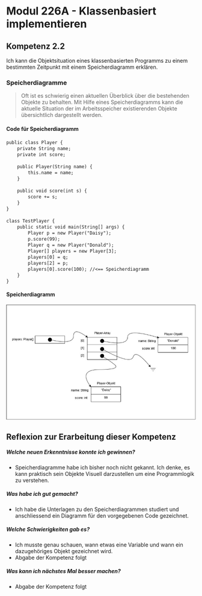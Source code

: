 # Modul 226A - Klassenbasiert implementieren
## Kompetenz 2.2
Ich kann die Objektsituation eines klassenbasierten Programms zu einem bestimmten Zeitpunkt mit einem Speicherdiagramm erklären.

### Speicherdiagramme
> Oft ist es schwierig einen aktuellen Überblick über die bestehenden Objekte zu behalten. Mit
Hilfe eines Speicherdiagramms kann die aktuelle Situation der im Arbeitsspeicher
existierenden Objekte übersichtlich dargestellt werden.

#### Code für Speicherdiagramm
```
public class Player {
	private String name;
	private int score;

    public Player(String name) {
		this.name = name;
	}

	public void score(int s) {
		score += s;
	}
}

class TestPlayer {
	public static void main(String[] args) {
		Player p = new Player("Daisy");
		p.score(99);
		Player q = new Player("Donald");
		Player[] players = new Player[3];
		players[0] = q;
		players[2] = p;
		players[0].score(100); //<== Speicherdiagramm
	}
}
```
#### Speicherdiagramm

![Speicherdiagramm](./pictures/Speicherdiagramm.jpg)

## Reflexion zur Erarbeitung dieser Kompetenz

##### Welche neuen Erkenntnisse konnte ich gewinnen?
- Speicherdiagramme habe ich bisher noch nicht gekannt. Ich denke, es kann praktisch sein Objekte Visuell darzustellen um eine Programmlogik zu verstehen.

##### Was habe ich gut gemacht?
- Ich habe die Unterlagen zu den Speicherdiagrammen studiert und anschliessend ein Diagramm für den vorgegebenen Code gezeichnet.

##### Welche Schwierigkeiten gab es?
- Ich musste genau schauen, wann etwas eine Variable und wann ein dazugehöriges Objekt gezeichnet wird.
- Abgabe der Kompetenz folgt

##### Was kann ich nächstes Mal besser machen?
- Abgabe der Kompetenz folgt